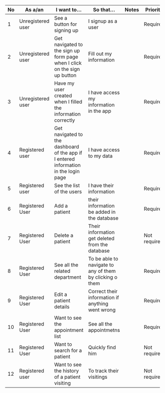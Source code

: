 | No   | As a/an           | I want to…                                                   | So that…                                                 | Notes | Priority     | Status |
| ---- | ----------------- | ------------------------------------------------------------ | -------------------------------------------------------- | ----- | ------------ | ------ |
| 1    | Unregistered user | See a button for signing up                                  | I signup as a user                                       |       | Required     |        |
| 2    | Unregistered user | Get navigated to the sign up form page when I click on the sign up  button | Fill out my information                                  |       | Required     |        |
| 3    | Unregistered user | Have my user created when I filled the information correctly | I have access my information in the app                  |       | Required     |        |
| 4    | Registered user   | Get navigated to the dashboard of the app if I entered information in  the login page | I have access to my data                                 |       | Required     |        |
| 5    | Registered user   | See the list of the users                                    | I have their information                                 |       | Required     |        |
| 6    | Registered User   | Add a patient                                                | their information be added in the database               |       | Required     |        |
| 7    | Registered User   | Delete a patient                                             | Their information get deleted from the database          |       | Not required |        |
| 8    | Registered User   | See all the related department                               | To be able to navigate to any of them by clicking o them |       | Required     |        |
| 9    | Registered User   | Edit a patient details                                       | Correct their information if anything went wrong         |       | Required     |        |
| 10   | Registered User   | Want to see the appointment list                             | See all the appointmetns                                 |       | Required     |        |
| 11   | Registered User   | Want to search for a patient                                 | Quickly find him                                         |       | Not required |        |
| 12   | Registered user   | Want to see the history of a patient visiting                | To track their visitings                                 |       | Not required |        |
